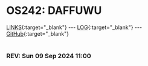 ---
---

# OS242: DAFFUWU

[LINKS](LINKS/){:target="_blank"} --- [LOG](TXT/mylog.txt){:target="_blank"} --- [GitHub](https://github.com/daffuwu/os242/){:target="_blank"}
<br>
<br>
### REV: Sun 09 Sep 2024 11:00
<br>
